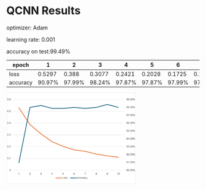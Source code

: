 # QCNN Results

optimizer: Adam

learning rate: 0.001

accuracy on test:99.49%

| epoch    | 1      | 2      | 3      | 4      | 5      | 6      | 7      | 8      | 9      | 10     |
| -------- | ------ | ------ | ------ | ------ | ------ | ------ | ------ | ------ | ------ | ------ |
| loss     | 0.5297 | 0.388  | 0.3077 | 0.2421 | 0.2028 | 0.1725 | 0.1608 | 0.1372 | 0.1219 | 0.1106 |
| accuracy | 90.97% | 97.99% | 98.24% | 97.87% | 97.87% | 97.99% | 97.87% | 97.99% | 98.37% | 97.99% |

 <img src="./figures/QNN_results.png" alt="QNN_results" style="zoom: 33%;" />



